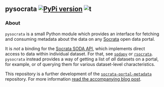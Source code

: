 ## pysocrata [![PyPi version](https://img.shields.io/pypi/v/checkpoints.svg)](https://pypi.python.org/pypi/missingno/) ![t](https://img.shields.io/badge/status-beta-yellow.svg)

### About
`pysocrata` is a small Python module which provides an interface for fetching and consuming metadata about the data
on any [Socrata](https://socrata.com/) open data portal.

It is *not* a binding for the [Socrata SODA API](https://dev.socrata.com/consumers/getting-started.html), which
implements direct access to data within individual dataset. For that, see [`sodapy`](https://github.com/xmunoz/sodapy)
or [`rsocrata`](https://github.com/Chicago/RSocrata). `pysocrata` instead provides a way of getting a list of *all*
datasets on a portal, for example, or of querying them for various dataset-level characteristics.

This repository is a further development of the [`socrata-portal-metadata`](https://github.com/ResidentMario/socrata-portal-metadata) repository.
For more information [read the accompanying blog post](http://www.residentmar.io/2016/08/11/nyc-open-data-portal.html).